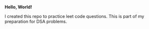 <b><h> Hello, World! </b> <br>

I created this repo to practice leet code questions.
This is part of my preparation for DSA problems.